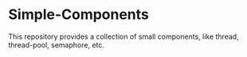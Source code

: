 # Simple-Components
This repository provides a collection of small components, like thread, thread-pool, semaphore, etc.
